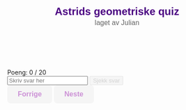 <!DOCTYPE html>
<html lang="no">
<head>
<meta charset="UTF-8" />
<meta name="viewport" content="width=device-width, initial-scale=1" />
<title>Astrids geometriske quiz</title>
<style>
  @import url('https://fonts.googleapis.com/css2?family=Montserrat:wght@700&display=swap');

  body {
    font-family: 'Segoe UI', Tahoma, Geneva, Verdana, sans-serif;
    background: #fff;
    margin: 0; padding: 0;
    display: flex; flex-direction: column; align-items: center;
    min-height: 100vh;
    color: #333;
  }
  header {
    margin-top: 25px;
    font-family: 'Montserrat', sans-serif;
    font-weight: 700;
    font-size: 1.5rem;
    color: #4b0082; /* mørk lilla */
    text-align: center;
  }
  header small {
    font-weight: normal;
    font-size: 1rem;
    color: #666;
    display: block;
    margin-top: 3px;
  }

  #score {
    position: fixed;
    top: 15px;
    left: 15px;
    font-weight: bold;
    background: #9c27b0;
    color: white;
    padding: 8px 12px;
    border-radius: 6px;
    box-shadow: 0 2px 6px rgba(156,39,176,0.5);
    font-size: 1rem;
    z-index: 10;
  }

  #quiz-container {
    background: #fff;
    width: 90%;
    max-width: 600px;
    border-radius: 10px;
    padding: 30px 30px 50px;
    box-sizing: border-box;
    color: #333;
    box-shadow: 0 4px 15px rgba(156,39,176,0.15);
    margin-top: 70px;
    text-align: center;
  }

  #question {
    font-size: 1.4rem;
    margin-bottom: 15px;
    font-weight: 600;
  }

  #shape-box {
    margin: 20px auto 25px;
    width: 160px;
    height: 160px;
    position: relative;
  }

  /* Lilla figurer med fin kant */
  .square {
    width: 140px;
    height: 140px;
    background: #9c27b0;
    border-radius: 6px;
    margin: 0 auto;
    box-shadow: 0 0 12px #7b1fa2aa;
  }
  .rectangle {
    width: 180px;
    height: 100px;
    background: #9c27b0;
    border-radius: 6px;
    margin: 0 auto;
    box-shadow: 0 0 12px #7b1fa2aa;
  }
  .circle {
    width: 140px;
    height: 140px;
    background: #9c27b0;
    border-radius: 50%;
    margin: 0 auto;
    box-shadow: 0 0 12px #7b1fa2aa;
  }

  #answer-container {
    margin-top: 20px;
    display: flex;
    justify-content: flex-end;
    align-items: center;
    gap: 10px;
  }

  #answer-input {
    width: 130px;
    font-size: 1.2rem;
    padding: 12px;
    border: none;
    border-radius: 8px;
    background: #000;
    color: #fff;
    text-align: center;
    outline-offset: 2px;
    outline-color: #9c27b0;
    transition: outline-color 0.3s ease;
  }
  #answer-input:focus {
    outline-color: #7b1fa2;
  }

  #check-btn {
    background: #9c27b0;
    border: none;
    border-radius: 8px;
    font-weight: 700;
    cursor: pointer;
    padding: 12px 24px;
    color: white;
    font-size: 1.2rem;
    box-shadow: 0 4px 12px #7b1fa2cc;
    transition: background-color 0.3s ease;
  }
  #check-btn:hover:not(:disabled) {
    background: #7b1fa2;
  }
  #check-btn:disabled {
    opacity: 0.5;
    cursor: default;
  }

  #nav-buttons {
    margin-top: 30px;
    display: flex;
    justify-content: space-between;
  }
  button.nav-btn {
    background: #eee;
    border: none;
    border-radius: 8px;
    padding: 12px 24px;
    font-weight: 700;
    cursor: pointer;
    color: #9c27b0;
    transition: background-color 0.3s ease;
    font-size: 1rem;
  }
  button.nav-btn:disabled {
    opacity: 0.5;
    cursor: default;
  }
  button.nav-btn:hover:not(:disabled) {
    background: #d1a8e0;
  }

  #result-msg {
    margin-top: 18px;
    font-weight: 700;
    min-height: 26px;
    font-size: 1.1rem;
    color: #4b0082;
  }

  #progress {
    margin-top: 15px;
    font-size: 1rem;
    color: #555;
  }
</style>
</head>
<body>

<header>
  Astrids geometriske quiz
  <small>laget av Julian</small>
</header>

<div id="score">Poeng: 0 / 20</div>

<div id="quiz-container">
  <div id="question"></div>
  <div id="shape-box"></div>

  <div id="answer-container">
    <input type="number" id="answer-input" placeholder="Skriv svar her" />
    <button id="check-btn" disabled>Sjekk svar</button>
  </div>

  <div id="result-msg"></div>

  <div id="nav-buttons">
    <button id="prev-btn" class="nav-btn" disabled>Forrige</button>
    <button id="next-btn" class="nav-btn" disabled>Neste</button>
  </div>

  <div id="progress"></div>
</div>

<script>
  // Funksjoner for areal og omkrets:
  function arealKvadrat(s) { return s*s; }
  function omkretsKvadrat(s) { return 4*s; }
  function arealRektangel(l,b) { return l*b; }
  function omkretsRektangel(l,b) { return 2*(l+b); }
  function arealSirkel(r) { return Math.round(Math.PI*r*r); }
  function omkretsSirkel(r) { return Math.round(2*Math.PI*r); }

  // Oppgaver - lettere tall, 20 oppgaver, både areal og omkrets
  const questions = [
    {shape:'square',type:'areal',values:[4], question:'Hva er arealet av et kvadrat med side 4?', answer:arealKvadrat(4)},
    {shape:'square',type:'omkrets',values:[6], question:'Hva er omkretsen av et kvadrat med side 6?', answer:omkretsKvadrat(6)},
    {shape:'rectangle',type:'areal',values:[5,3], question:'Hva er arealet av et rektangel med lengde 5 og bredde 3?', answer:arealRektangel(5,3)},
    {shape:'rectangle',type:'omkrets',values:[7,2], question:'Hva er omkretsen av et rektangel med lengde 7 og bredde 2?', answer:omkretsRektangel(7,2)},
    {shape:'circle',type:'areal',values:[3], question:'Hva er arealet av en sirkel med radius 3? (avrundet)', answer:arealSirkel(3)},
    {shape:'circle',type:'omkrets',values:[4], question:'Hva er omkretsen av en sirkel med radius 4? (avrundet)', answer:omkretsSirkel(4)},
    {shape:'square',type:'areal',values:[7], question:'Hva er arealet av et kvadrat med side 7?', answer:arealKvadrat(7)},
    {shape:'square',type:'omkrets',values:[9], question:'Hva er omkretsen av et kvadrat med side 9?', answer:omkretsKvadrat(9)},
    {shape:'rectangle',type:'areal',values:[6,8], question:'Hva er arealet av et rektangel med lengde 6 og bredde 8?', answer:arealRektangel(6,8)},
    {shape:'rectangle',type:'omkrets',values:[5,5], question:'Hva er omkretsen av et rektangel med lengde 5 og bredde 5?', answer:omkretsRektangel(5,5)},
    {shape:'circle',type:'areal',values:[5], question:'Hva er arealet av en sirkel med radius 5? (avrundet)', answer:arealSirkel(5)},
    {shape:'circle',type:'omkrets',values:[2], question:'Hva er omkretsen av en sirkel med radius 2? (avrundet)', answer:omkretsSirkel(2)},
    {shape:'square',type:'areal',values:[10], question:'Hva er arealet av et kvadrat med side 10?', answer:arealKvadrat(10)},
    {shape:'square',type:'omkrets',values:[3], question:'Hva er omkretsen av et kvadrat med side 3?', answer:omkretsKvadrat(3)},
    {shape:'rectangle',type:'areal',values:[9,4], question:'Hva er arealet av et rektangel med lengde 9 og bredde 4?', answer:arealRektangel(9,4)},
    {shape:'rectangle',type:'omkrets',values:[10,7], question:'Hva er omkretsen av et rektangel med lengde 10 og bredde 7?', answer:omkretsRektangel(10,7)},
    {shape:'circle',type:'areal',values:[6], question:'Hva er arealet av en sirkel med radius 6? (avrundet)', answer:arealSirkel(6)},
    {shape:'circle',type:'omkrets',values:[7], question:'Hva er omkretsen av en sirkel med radius 7? (avrundet)', answer:omkretsSirkel(7)},
    {shape:'square',type:'areal',values:[8], question:'Hva er arealet av et kvadrat med side 8?', answer:arealKvadrat(8)},
    {shape:'square',type:'omkrets',values:[5], question:'Hva er omkretsen av et kvadrat med side 5?', answer:omkretsKvadrat(5)},
  ];

  let currentIndex = 0;
  let score = 0;
  let answered = Array(questions.length).fill(false);

  const questionEl = document.getElementById('question');
  const shapeBox = document.getElementById('shape-box');
  const answerInput = document.getElementById('answer-input');
  const checkBtn = document.getElementById('check-btn');
  const resultMsg = document.getElementById('result-msg');
  const prevBtn = document.getElementById('prev-btn');
  const nextBtn = document.getElementById('next-btn');
  const scoreEl = document.getElementById('score');
  const progressEl = document.getElementById('progress');

  function renderShape(shape) {
    shapeBox.innerHTML = '';
    const div = document.createElement('div');
    if(shape === 'square') div.className = 'square';
    else if(shape === 'rectangle') div.className = 'rectangle';
    else if(shape === 'circle') div.className = 'circle';
    shapeBox.appendChild(div);
  }

  function loadQuestion(index) {
    const q = questions[index];
    questionEl.textContent = q.question;
    renderShape(q.shape);
    answerInput.value = '';
    answerInput.disabled = false;
    checkBtn.disabled = true;
    resultMsg.textContent = '';
    updateNavButtons();
    updateProgress();
  }

  function updateScore() {
    scoreEl.textContent = `Poeng: ${score} / ${questions.length}`;
  }

  function updateNavButtons() {
    prevBtn.disabled = currentIndex === 0;
    nextBtn.disabled = currentIndex === questions.length -1;
  }

  function updateProgress() {
    progressEl.textContent = `Oppgave ${currentIndex+1} av ${questions.length}`;
  }

  answerInput.addEventListener('input', () => {
    checkBtn.disabled = answerInput.value.trim() === '';
    resultMsg.textContent = '';
  });

  checkBtn.addEventListener('click', () => {
    const userAns = Number(answerInput.value.trim());
    const correctAns = questions[currentIndex].answer;

    if(userAns === correctAns) {
      if(!answered[currentIndex]){
        score++;
        updateScore();
      }
      answered[currentIndex] = true;
      resultMsg.style.color = '#4caf50'; // grønn
      resultMsg.textContent = 'Riktig! 👍';
      answerInput.disabled = true;
      checkBtn.disabled = true;
    } else {
      resultMsg.style.color = '#e53935'; // rød
      resultMsg.textContent = 'Feil, prøv igjen.';
    }
  });

  prevBtn.addEventListener('click', () => {
    if(currentIndex > 0){
      currentIndex--;
      loadQuestion(currentIndex);
    }
  });

  nextBtn.addEventListener('click', () => {
    if(currentIndex < questions.length -1){
      currentIndex++;
      loadQuestion(currentIndex);
    }
  });

  // Start quizen
  updateScore();
  loadQuestion(currentIndex);
</script>

</body>
</html>
